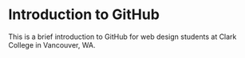 # Introduction to GitHub

This is a brief introduction to GitHub for web design students at Clark College in Vancouver, WA.

